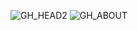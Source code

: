 ![GH_HEAD2](https://user-images.githubusercontent.com/106138302/205482311-4fb4d9c6-cc30-47fc-add7-ce78e25199b1.png)
![GH_ABOUT](https://user-images.githubusercontent.com/106138302/205483637-c479e70f-e456-41c1-b3b4-369016b705bb.png)
